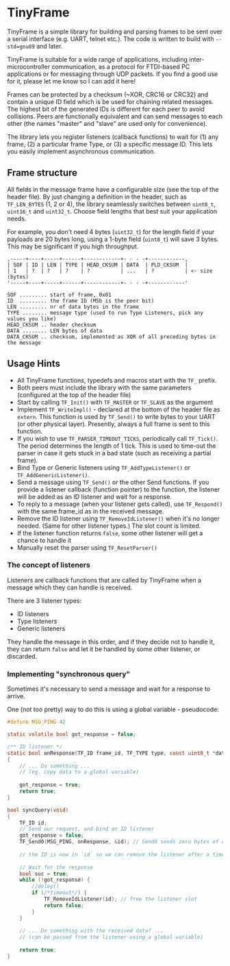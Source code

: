 # TinyFrame

TinyFrame is a simple library for building and parsing frames to be sent 
over a serial interface (e.g. UART, telnet etc.). The code is written 
to build with `--std=gnu89` and later.

TinyFrame is suitable for a wide range of applications, including inter-microcontroller 
communication, as a protocol for FTDI-based PC applications or for messaging through
UDP packets. If you find a good use for it, please let me know so I can add it here!

Frames can be protected by a checksum (~XOR, CRC16 or CRC32) and contain 
a unique ID field which is be used for chaining related messages. The highest bit 
of the generated IDs is different for each peer to avoid collisions.
Peers are functionally equivalent and can send messages to each other 
(the names "master" and "slave" are used only for convenience).

The library lets you register listeners (callback functions) to wait for (1) any frame, (2)
a particular frame Type, or (3) a specific message ID. This lets you easily implement asynchronous
communication.

## Frame structure

All fields in the message frame have a configurable size (see the top of the header file).
By just changing a definition in the header, such as `TF_LEN_BYTES` (1, 2 or 4), the library
seamlessly switches between `uint8_t`, `uint16_t` and `uint32_t`. Choose field lengths that
best suit your application needs. 

For example, you don't need 4 bytes (`uint32_t`) for the 
length field if your payloads are 20 bytes long, using a 1-byte field (`uint8_t`) will save
3 bytes. This may be significant if you high throughput.

```
,-----+----+-----+------+------------+- - - -+------------,                
| SOF | ID | LEN | TYPE | HEAD_CKSUM | DATA  | PLD_CKSUM  |                
| 1   | ?  | ?   | ?    | ?          | ...   | ?          | <- size (bytes)
'-----+----+-----+------+------------+- - - -+------------'                

SOF ......... start of frame, 0x01
ID  ......... the frame ID (MSb is the peer bit)
LEN ......... nr of data bytes in the frame
TYPE ........ message type (used to run Type Listeners, pick any values you like)
HEAD_CKSUM .. header checksum
DATA ........ LEN bytes of data
DATA_CKSUM .. checksum, implemented as XOR of all preceding bytes in the message
```

## Usage Hints

- All TinyFrame functions, typedefs and macros start with the `TF_` prefix.
- Both peers must include the library with the same parameters (configured at the top of the header file)
- Start by calling `TF_Init()` with `TF_MASTER` or `TF_SLAVE` as the argument
- Implement `TF_WriteImpl()` - declared at the bottom of the header file as `extern`.
  This function is used by `TF_Send()` to write bytes to your UART (or other physical layer).
  Presently, always a full frame is sent to this function.
- If you wish to use `TF_PARSER_TIMEOUT_TICKS`, periodically call `TF_Tick()`. The period 
  determines the length of 1 tick. This is used to time-out the parser in case it gets stuck 
  in a bad state (such as receiving a partial frame).
- Bind Type or Generic listeners using `TF_AddTypeListener()` or `TF_AddGenericListener()`.
- Send a message using `TF_Send()` or the other Send functions.
  If you provide a listener callback (function pointer) to the function,
  the listener will be added as an ID listener and wait for a response.
- To reply to a message (when your listener gets called), use `TF_Respond()`
  with the same frame_id as in the received message.
- Remove the ID listener using `TF_RemoveIdListener()` when it's no longer
  needed. (Same for other listener types.) The slot count is limited.
- If the listener function returns `false`, some other listener will get
  a chance to handle it
- Manually reset the parser using `TF_ResetParser()`

### The concept of listeners

Listeners are callback functions that are called by TinyFrame when a message which 
they can handle is received.

There are 3 listener types:
 
- ID listeners
- Type listeners
- Generic listeners

They handle the message in this order, and if they decide not to handle it, they can return `false`
and let it be handled by some other listener, or discarded.

### Implementing "synchronous query"

Sometimes it's necessary to send a message and wait for a response to arrive.

One (not too pretty) way to do this is using a global variable - pseudocode:

```c
#define MSG_PING 42

static volatile bool got_response = false;

/** ID listener */
static bool onResponse(TF_ID frame_id, TF_TYPE type, const uint8_t *data, TF_LEN len)
{
    // ... Do something ... 
    // (eg. copy data to a global variable)
    
    got_response = true;
    return true;
}

bool syncQuery(void) 
{
    TF_ID id;
    // Send our request, and bind an ID listener
    got_response = false;
    TF_Send0(MSG_PING, onResponse, &id); // Send0 sends zero bytes of data, just TYPE
    
    // the ID is now in `id` so we can remove the listener after a timeout
    
    // Wait for the response
    bool suc = true;
    while (!got_response) {
        //delay()
        if (/*timeout*/) {
            TF_RemoveIdListener(id); // free the listener slot
            return false;
        }
    }
    
    // ... Do something with the received data? ...
    // (can be passed from the listener using a global variable)
    
    return true;
}
```
